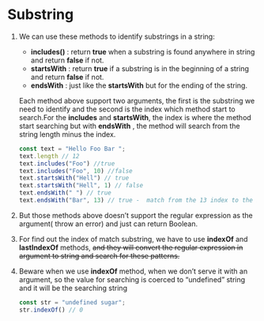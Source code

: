 # Substring

1. We can use these methods to identify substrings in a string:

   - __includes()__ : return __true__ when a substring is found anywhere in string and return __false__ if not.
   - __startsWith__  : return __true__ if a substring is in the beginning of a string and return __false__ if not.
   - __endsWith__ : just like the __startsWith__ but for the ending of the string.

   Each method above support two arguments, the first is the substring we need to identify and the second is the index which method start to search.For the __includes__ and __startsWith__, the index is where the method start searching but with __endsWith__ , the method will search from the  string length minus the index.

   ```javascript
   const text = "Hello Foo Bar ";
   text.length // 12
   text.includes("Foo") //true
   text.includes("Foo", 10) //false
   text.startsWith("Hell") // true
   text.startsWith("Hell", 1) // false
   text.endsWith(" ") // true
   text.endsWith("Bar", 13) // true -  match from the 13 index to the beginning
   ```

2. But those methods above doesn’t support the regular expression as the argument( throw an error) and just can return Boolean.

3. For find out the index of match substring, we have to use __indexOf__ and __lastIndexOf__ methods,  ~~and they will convert the regular expression in argument to string and search for these patterns.~~

4. Beware  when we use __indexOf__ method,  when we don’t serve it with an argument, so the value for searching is coerced to “undefined” string and it will be the searching string

   ```javascript
   const str = "undefined sugar";
   str.indexOf() // 0
   ```

   



